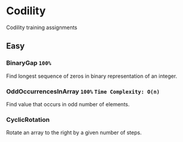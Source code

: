 # Codility
Codility training assignments

## Easy
### BinaryGap `100%`
Find longest sequence of zeros in binary representation of an integer.
### OddOccurrencesInArray `100%` `Time Complexity: O(n)`
Find value that occurs in odd number of elements.
### CyclicRotation
Rotate an array to the right by a given number of steps.

